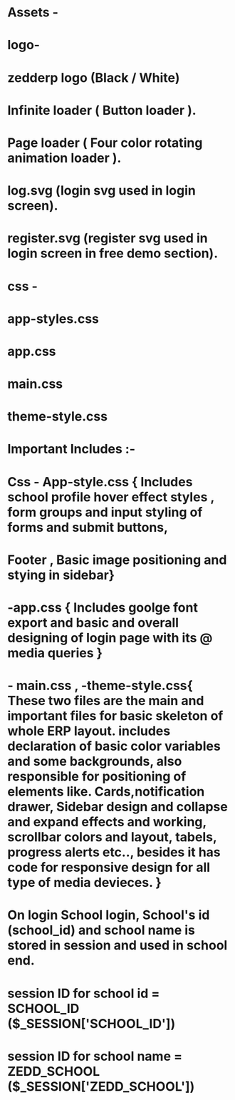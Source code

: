 <!-- ____________________ -->
<!-- ____________________ -->

<!-- # Date : 27-oct-2020  -->
<!-- # Auth : Jaskaran Yadav  -->
<!-- # Org : ZEDDLABZ  -->

<!-- ____________________ -->
<!-- ____________________ -->

<!-- Directory Struct. -->

# Assets -
#   logo-
#       zedderp logo (Black / White)
#   Infinite loader ( Button loader ).
#   Page loader ( Four color rotating animation loader ).
#   log.svg (login svg used in login screen).
#   register.svg (register svg used in login screen in free demo section).

# css - 
#   app-styles.css
#   app.css
#   main.css
#   theme-style.css


<!-- ____________________ -->
<!-- ____________________ -->

# Important Includes :-
# Css - App-style.css { Includes school profile hover effect styles , form groups and input styling of forms and submit buttons,
# Footer , Basic image positioning and stying in sidebar}
# -app.css { Includes goolge font export and basic and overall designing of login page with its @ media queries }
# - main.css , -theme-style.css{ These two files are the main and important files for basic skeleton of whole ERP layout. includes declaration of basic color variables and some backgrounds, also responsible for positioning of elements like. Cards,notification drawer, Sidebar design and collapse and expand effects and working, scrollbar colors and layout, tabels, progress alerts etc.., besides it has code for responsive design for all type of media devieces. } 


<!-- SCHOOL LOGIN AND SESSION STORAGE -->
 
# On login School login, School's id (school_id) and school name is stored in session and used in school end.
# session ID for school id = SCHOOL_ID ($_SESSION['SCHOOL_ID'])
# session ID for school name = ZEDD_SCHOOL ($_SESSION['ZEDD_SCHOOL'])
 